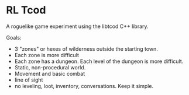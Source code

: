 # RL Tcod

A roguelike game experiment using the libtcod C++ library.

Goals:
- 3 "zones" or hexes of wilderness outside the starting town.
- Each zone is more difficult
- Each zone has a dungeon. Each level of the dungeon is more difficult.
- Static, non-procedural world.
- Movement and basic combat
- line of sight
- no leveling, loot, inventory, conversations. Keep it simple.

